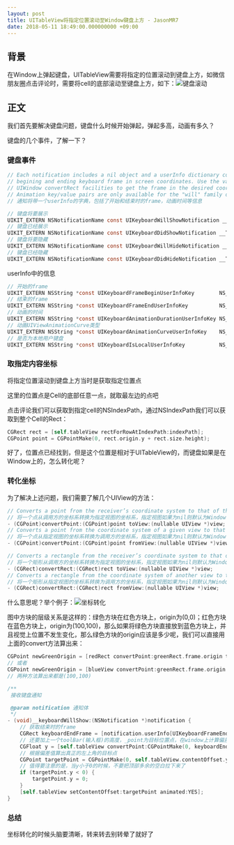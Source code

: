 ```yaml
---
layout: post
title: UITableView将指定位置滚动至Window键盘上方 - JasonMR7
date: 2018-05-11 18:49:00.000000000 +09:00
---
```




## 背景

在Window上弹起键盘，UITableView需要将指定的位置滚动到键盘上方，如微信朋友圈点击评论时，需要将cell的底部滚动至键盘上方，如下：![键盘滚动](https://github.com/JasonMR7/JasonMR7.github.io/tree/master/assets/images/2018-05-11-UITableView根据评论滚动/键盘滚动.gif "键盘滚动")



## 正文

我们首先要解决键盘问题，键盘什么时候开始弹起，弹起多高，动画有多久？

键盘的几个事件，了解一下？

### 键盘事件

```objective-c
// Each notification includes a nil object and a userInfo dictionary containing the
// begining and ending keyboard frame in screen coordinates. Use the various UIView and
// UIWindow convertRect facilities to get the frame in the desired coordinate system.
// Animation key/value pairs are only available for the "will" family of notification.
// 通知将带一个userInfo的字典，包括了开始和结束时的frame，动画时间等信息

// 键盘将要展示
UIKIT_EXTERN NSNotificationName const UIKeyboardWillShowNotification __TVOS_PROHIBITED;
// 键盘已经展示
UIKIT_EXTERN NSNotificationName const UIKeyboardDidShowNotification __TVOS_PROHIBITED;
// 键盘将要隐藏
UIKIT_EXTERN NSNotificationName const UIKeyboardWillHideNotification __TVOS_PROHIBITED;
// 键盘已经隐藏
UIKIT_EXTERN NSNotificationName const UIKeyboardDidHideNotification __TVOS_PROHIBITED;
```



userInfo中的信息

```objective-c
// 开始的frame
UIKIT_EXTERN NSString *const UIKeyboardFrameBeginUserInfoKey        NS_AVAILABLE_IOS(3_2) __TVOS_PROHIBITED; // NSValue of CGRect
// 结束的frame
UIKIT_EXTERN NSString *const UIKeyboardFrameEndUserInfoKey          NS_AVAILABLE_IOS(3_2) __TVOS_PROHIBITED; // NSValue of CGRect
// 动画的时间
UIKIT_EXTERN NSString *const UIKeyboardAnimationDurationUserInfoKey NS_AVAILABLE_IOS(3_0) __TVOS_PROHIBITED; // NSNumber of double
// 动画UIViewAnimationCurve类型
UIKIT_EXTERN NSString *const UIKeyboardAnimationCurveUserInfoKey    NS_AVAILABLE_IOS(3_0) __TVOS_PROHIBITED; // NSNumber of NSUInteger (UIViewAnimationCurve)
// 是否为本地用户键盘
UIKIT_EXTERN NSString *const UIKeyboardIsLocalUserInfoKey           NS_AVAILABLE_IOS(9_0) __TVOS_PROHIBITED; // NSNumber of BOOL
```





### 取指定内容坐标

将指定位置滚动到键盘上方当时是获取指定位置点

这里的位置点是Cell的底部任意一点，就取最左边的点吧

点击评论我们可以获取到指定cell的NSIndexPath，通过NSIndexPath我们可以获取到整个Cell的Rect：

```objective-c
CGRect rect = [self.tableView rectForRowAtIndexPath:indexPath];
CGPoint point = CGPointMake(0, rect.origin.y + rect.size.height);
```



好了，位置点已经找到，但是这个位置是相对于UITableView的，而键盘如果是在Window上的，怎么转化呢？



### 转化坐标

为了解决上述问题，我们需要了解几个UIView的方法：

```objective-c
// Converts a point from the receiver’s coordinate system to that of the specified view.
// 将一个点从调用方的坐标系转换为指定视图的坐标系，指定视图如果为nil则默认为Window
- (CGPoint)convertPoint:(CGPoint)point toView:(nullable UIView *)view;
// Converts a point from the coordinate system of a given view to that of the receiver.
// 将一个点从指定视图的坐标系转换为调用方的坐标系，指定视图如果为nil则默认为Window
- (CGPoint)convertPoint:(CGPoint)point fromView:(nullable UIView *)view;

// Converts a rectangle from the receiver’s coordinate system to that of another view.
// 将一个矩形从调用方的坐标系转换为指定视图的坐标系，指定视图如果为nil则默认为Window
- (CGRect)convertRect:(CGRect)rect toView:(nullable UIView *)view;
// Converts a rectangle from the coordinate system of another view to that of the receiver.
// 将一个矩形从指定视图的坐标系转换为调用方的坐标系，指定视图如果为nil则默认为Window
- (CGRect)convertRect:(CGRect)rect fromView:(nullable UIView *)view;
```

什么意思呢？举个例子：![坐标转化](https://github.com/JasonMR7/JasonMR7.github.io/tree/master/assets/images/2018-05-11-UITableView根据评论滚动/坐标转化.png "坐标转化")

图中方块的层级关系是这样的：绿色方块在红色方块上，origin为(0,0)；红色方块在蓝色方块上，origin为(100,100)，那么如果将绿色方块直接放到蓝色方块上，并且视觉上位置不发生变化，那么绿色方块的origin应该是多少呢，我们可以直接用上面的convert方法算出来：

```objective-c
CGPoint newGreenOrigin = [redRect convertPoint:greenRect.frame.origin toView:blueView];
// 或者
CGPoint newGreenOrigin = [blueView convertPoint:greenRect.frame.origin fromView:redRect];
// 两种方法算出来都是(100,100)
```



```objective-c
/**
 接收键盘通知

 @param notification 通知体
 */
- (void)__keyboardWillShow:(NSNotification *)notification {
    // 获取结束时的frame
    CGRect keyboardEndFrame = [notification.userInfo[UIKeyboardFrameEndUserInfoKey] CGRectValue];
    // 还要加上一个toolBar(输入框)的高度，_point为目标位置点，在window上计算偏差值
    CGFloat y = [self.tableView convertPoint:CGPointMake(0, keyboardEndFrame.origin.y - _toolBar.height) fromView:nil].y - _point.y;
    // 根据偏差值算出真正的左上角的目标点
    CGPoint targetPoint = CGPointMake(0, self.tableView.contentOffset.y - y);
    // 值得要注意的是，当y小于0的时候，不要把顶部多余的空白拉下来了
    if (targetPoint.y < 0) {
        targetPoint.y = 0;
    }
    [self.tableView setContentOffset:targetPoint animated:YES];
}
```



### 总结

坐标转化的时候头脑要清晰，转来转去别转晕了就好了